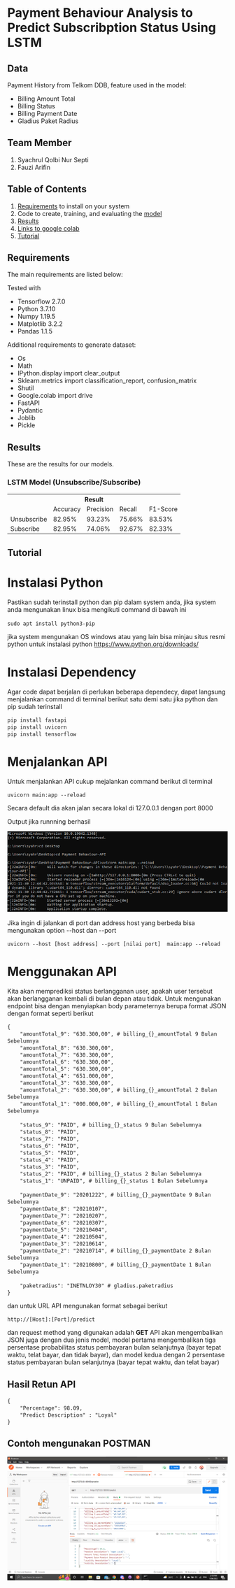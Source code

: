 # Payment Behaviour Analysis to Predict Subscribption Status Using LSTM

## Data
Payment History from Telkom DDB, feature used in the model:
* Billing Amount Total
* Billing Status
* Billing Payment Date
* Gladius Paket Radius

## Team Member
1. Syachrul Qolbi Nur Septi
2. Fauzi Arifin

## Table of Contents
1. [Requirements](#requirements) to install on your system
2. Code to create, training, and evaluating the [model](Behaviour_Payment.ipynb)
3. [Results](#results)
4. [Links to google colab](https://colab.research.google.com/drive/1pUasmKKcQWSiSrb4o4oES9xgbO1se5py?authuser=2#scrollTo=v0719deFT8yn)
5. [Tutorial](#tutorial)

## Requirements

The main requirements are listed below:

Tested with 
* Tensorflow 2.7.0
* Python 3.7.10
* Numpy 1.19.5
* Matplotlib 3.2.2
* Pandas 1.1.5

Additional requirements to generate dataset:

* Os
* Math
* IPython.display import clear_output
* Sklearn.metrics import classification_report, confusion_matrix
* Shutil
* Google.colab import drive
* FastAPI
* Pydantic
* Joblib
* Pickle


## Results
These are the results for our models.

### LSTM Model (Unsubscribe/Subscribe)
<div class="tg-wrap"><table class="tg">
  <tr>
    <th class="tg-7btt" colspan="6">Result</th>
  </tr>
  <tr>
    <td class="tg-7btt"></td>
    <td class="tg-7btt">Accuracy</td>
    <td class="tg-7btt">Precision</td>
    <td class="tg-7btt">Recall</td>
    <td class="tg-7btt">F1-Score</td>
  </tr>
  <tr>
    <td class="tg-c3ow">Unsubscribe</td>
    <td class="tg-c3ow">82.95%</td>
    <td class="tg-c3ow">93.23%</td>
    <td class="tg-c3ow">75.66%</td>
    <td class="tg-c3ow">83.53%</td>
  </tr>
  <tr>
    <td class="tg-c3ow">Subscribe</td>
    <td class="tg-c3ow">82.95%</td>
    <td class="tg-c3ow">74.06%</td>
    <td class="tg-c3ow">92.67%</td>
    <td class="tg-c3ow">82.33%</td>
  </tr>
</table></div>

## Tutorial
# Instalasi Python

Pastikan sudah terinstall python dan pip dalam system anda, jika system anda mengunakan linux bisa mengikuti command di bawah ini

`
sudo apt install python3-pip
`

jika system mengunakan OS windows atau yang lain bisa minjau situs resmi python untuk instalasi python https://www.python.org/downloads/

# Instalasi Dependency 
Agar code dapat berjalan di perlukan beberapa dependecy, dapat langsung menjalankan command di terminal berikut satu demi satu jika python dan pip sudah terinstall

```
pip install fastapi
pip install uvicorn
pip install tensorflow
```

# Menjalankan API
Untuk menjalankan API cukup mejalankan command berikut di terminal
```
uvicorn main:app --reload
```
Secara default dia akan jalan secara lokal di 127.0.0.1 dengan port 8000 

Output jika runnning berhasil

![image](/Images/Output_Uvicorn.png) 

Jika ingin di jalankan di port dan address host yang berbeda bisa mengunakan option --host dan --port
```
uvicorn --host [host address] --port [nilai port]  main:app --reload 
```

# Menggunakan API
Kita akan memprediksi status berlangganan user, apakah user tersebut akan berlangganan kembali di bulan depan atau tidak. Untuk mengunakan endpoint bisa dengan menyiapkan body parameternya berupa format JSON dengan format seperti berikut

```
{
    "amountTotal_9": "630.300,00", # billing_{}_amountTotal 9 Bulan Sebelumnya
    "amountTotal_8": "630.300,00",
    "amountTotal_7": "630.300,00",
    "amountTotal_6": "630.300,00",
    "amountTotal_5": "630.300,00",
    "amountTotal_4": "651.000,00",
    "amountTotal_3": "630.300,00",
    "amountTotal_2": "630.300,00", # billing_{}_amountTotal 2 Bulan Sebelumnya
    "amountTotal_1": "000.000,00", # billing_{}_amountTotal 1 Bulan Sebelumnya

    "status_9": "PAID", # billing_{}_status 9 Bulan Sebelumnya
    "status_8": "PAID",
    "status_7": "PAID",
    "status_6": "PAID",
    "status_5": "PAID",
    "status_4": "PAID",
    "status_3": "PAID",
    "status_2": "PAID", # billing_{}_status 2 Bulan Sebelumnya
    "status_1": "UNPAID", # billing_{}_status 1 Bulan Sebelumnya

    "paymentDate_9": "20201222", # billing_{}_paymentDate 9 Bulan Sebelumnya
    "paymentDate_8": "20210107", 
    "paymentDate_7": "20210207",
    "paymentDate_6": "20210307",
    "paymentDate_5": "20210404",
    "paymentDate_4": "20210504",
    "paymentDate_3": "20210614",
    "paymentDate_2": "20210714", # billing_{}_paymentDate 2 Bulan Sebelumnya
    "paymentDate_1": "20210800", # billing_{}_paymentDate 1 Bulan Sebelumnya

    "paketradius": "INETNLOY30" # gladius.paketradius
}
```
dan untuk URL API mengunakan format sebagai berikut
```
http://[Host]:[Port]/predict
```
dan request method yang digunakan adalah **GET** 
API akan mengembalikan JSON juga dengan dua jenis model, model pertama mengembalikan tiga persentase probabilitas status pembayaran bulan selanjutnya (bayar tepat waktu, telat bayar, dan tidak bayar), dan model kedua dengan 2 persentase status pembayaran bulan selanjutnya (bayar tepat waktu, dan telat bayar)

## Hasil Retun API
```
{
    "Percentage": 98.09,
    "Predict Description" : "Loyal"
}
```
## Contoh mengunakan POSTMAN
![image](/Images/Contoh_Postman.png)
